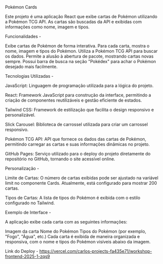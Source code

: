 Pokémon Cards 

Este projeto é uma aplicação React que exibe cartas de Pokémon utilizando a Pokémon TCG API. As cartas são buscadas da API e exibidas com informações como nome, imagem e tipos.


Funcionalidades -

Exibe cartas de Pokémon de forma interativa.
Para cada carta, mostra o nome, imagem e tipos do Pokémon.
Utiliza a Pokémon TCG API para buscar os dados.
Permite a alusão à abertura de pacote, mostrando cartas novas sempre.
Possui barra de busca na seção "Pokédex" para achar o Pokémon desejado mais facilmente.


Tecnologias Utilizadas -

JavaScript: Linguagem de programação utilizada para a lógica do projeto.

React: Framework JavaScript para construção da interface, permitindo a criação de componentes reutilizáveis e gestão eficiente de estados.

Tailwind CSS: Framework de estilização que facilita o design responsivo e personalizável.

Slick Carousel: Biblioteca de carrossel utilizada para criar um carrossel responsivo.

Pokémon TCG API: API que fornece os dados das cartas de Pokémon, permitindo carregar as cartas e suas informações dinâmicas no projeto.

GitHub Pages: Serviço utilizado para o deploy do projeto diretamente do repositório no GitHub, tornando o site acessível online.


Personalização -

Limite de Cartas: O número de cartas exibidas pode ser ajustado na variável limit no componente Cards. Atualmente, está configurado para mostrar 200 cartas.

Tipos de Cartas: A lista de tipos do Pokémon é exibida com o estilo configurado no Tailwind. 


Exemplo de Interface - 

A aplicação exibe cada carta com as seguintes informações:

Imagem da carta
Nome do Pokémon
Tipos do Pokémon (por exemplo, "Fogo", "Água", etc.)
Cada carta é exibida de maneira organizada e responsiva, com o nome e tipos do Pokémon visíveis abaixo da imagem.

Link do Deploy - https://vercel.com/carlos-projects-fa435e71/workshop-frontend-2025-1-zqs9
